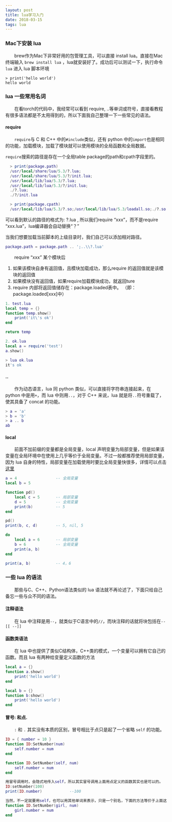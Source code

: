 ```yaml
---
layout: post
title: lua学习入门
date: 2018-03-15
tags: lua
---
```


### Mac下安装 lua

&#8195;&#8195;brew作为Mac下非常好用的包管理工具，可以直接 install lua。直接在Mac终端输入 `brew install lua` ，lua就安装好了。成功后可以测试一下，执行命令 `lua` 进入 lua 脚本环境

`> print('hello world')`  
`hello world`

### lua 一些常用名词
&#8195;&#8195;在看torch的代码中，我经常可以看到 require, ..等单词或符号，直接看教程有很多语法都是不太用得到的，所以下面我自己整理一下一些常见的语法。

#### require

&#8195;&#8195;`require`与 C 和 C++ 中的`#include`类似，还有 python 中的`import`也是相同的功能，加载模块，加载了模块就可以使用模块的全局函数和全局数据。

`require`搜索的路径是存在一个全局table package的path和cpath字段里的。

```lua
  > print(package.path)
  /usr/local/share/lua/5.3/?.lua;  
  /usr/local/share/lua/5.3/?/init.lua;  
  /usr/local/lib/lua/5.3/?.lua;  
  /usr/local/lib/lua/5.3/?/init.lua;  
  ./?.lua;  
  ./?/init.lua  

  > print(package.cpath)
  /usr/local/lib/lua/5.3/?.so;/usr/local/lib/lua/5.3/loadall.so;./?.so
```

可以看到默认的路径的格式为: ?.lua , 所以我们require “xxx”，而不是require “xxx.lua”，lua编译器会自动替换“？”  

当我们想要加载当前脚本的上级目录时，我们自己可以添加相对路径。

```lua
package.path = package.path .. ';..\\?.lua'
```

&#8195;&#8195;require “xxx” 某个模块后

1. 如果该模块自身有返回值，且模块加载成功，那么require 的返回值就是该模块的返回值 
2. 如果模块没有返回值，如果require加载模块成功，就返回ture 
3. require 内部将返回值储存在：package.loaded表中。 
（即：package.loaded[xxx]中）

```lua
1. test.lua
local temp = {}
function temp.show()
    print('it\'s ok')
end

return temp

2. ok.lua
local a = require('test')
a.show()

> lua ok.lua
it's ok
```


#### ..

&#8195;&#8195;作为动态语言，lua 同 python 类似，可以直接将字符串连接起来，在 python 中是用`+`，而 lua 中则用`..`，对于 C++ 来说，lua 就是将`..`符号重载了，使其具备了 concat 的功能。

```lua
> a = 'a'
> b = 'b'
> a .. b
ab
```

#### local

&#8195;&#8195;前面不加前缀的变量都是全局变量，local 声明变量为局部变量，但是如果该变量在全局环境中在使用上几乎等价于全局变量。不过一般都推荐使用局部变量，因为 lua 自身的特性，局部变量在加载使用时要比全局变量快很多，详情可以点击[这里](http://lua-users.org/wiki/OptimisingUsingLocalVariables)

```lua
a = 4                 -- 全局变量
local b = 5           

function pd()
    local c = 5       -- 局部变量
    d = 5             -- 全局变量
    print(b)          -- 5
end

pd()
print(b, c, d)        -- 5, nil, 5

do
    local a = 6       -- 局部变量
    b = 6             -- 全局变量
    print(a, b)
end

print(a, b)           -- 4，6
```

### 一些 lua 的语法

&#8195;&#8195;那些与C、C++、Python语法类似的 lua 语法就不再论述了，下面只给自己备忘一些与众不同的语法。

#### 注释语法

&#8195;&#8195;在 lua 中注释是用`--`，就类似于C语言中的`//`，而块注释的话就将块包括在`--[[ --]]`

#### 函数类语法

&#8195;&#8195;在 lua 中也提供了类似C结构体，C++类的模式，一个变量可以拥有它自己的函数。而且 lua 有两种给变量定义函数的方法

```lua
local a = {}
function a.show()
    print('hello world')
end

local b = {}
function b:show()
    print('hello world')
end
```

#### 冒号: 和点.

&#8195;&#8195;`:` 和 `.` 其实没有本质的区别，冒号相比于点只是起了一个省略 `self` 的功能。

```lua
ID = { number = 10 }
function ID:SetNumber(num)
    self.number = num
end

function ID.SetNumber(self, num)
    self.number = num
end

用冒号调用时，会隐式地传入self，所以其实冒号调用上面用点定义的函数其实也是可以的。
ID:setNumber(100)
print(ID.number)            --100

当然，不一定就要用self，也可以用其他单词来表示，只是一个别名，下面的方法等价于上面这种方法。
function ID.SetNumber(girl, num)
    girl.number = num
end
```
